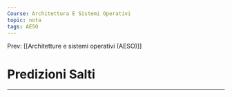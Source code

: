 ```yaml
---
Course: Architettura E Sistemi Operativi
topic: nota
tags: AESO
---
```


Prev: [[Architetture e sistemi operativi (AESO)]]

# Predizioni Salti
---

